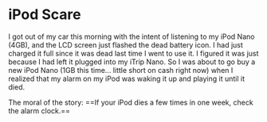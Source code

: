 # iPod Scare

I got out of my car this morning with the intent of listening to my iPod Nano (4GB), and the LCD screen just flashed the dead battery icon. I had just charged it full since it was dead last time I went to use it. I figured it was just because I had left it plugged into my iTrip Nano. So I was about to go buy a new iPod Nano (1GB this time... little short on cash right now) when I realized that my alarm on my iPod was waking it up and playing it until it died.

The moral of the story: ==If your iPod dies a few times in one week, check the alarm clock.==
